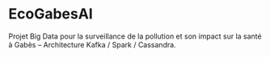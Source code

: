 # EcoGabesAI
Projet Big Data pour la surveillance de la pollution et son impact sur la santé à Gabès – Architecture Kafka / Spark / Cassandra.
